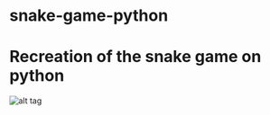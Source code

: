 # snake-game-python 
# Recreation of the snake game on python
![alt tag](https://cloud.githubusercontent.com/assets/15330574/23149386/70541d3e-f7a0-11e6-9006-fa4f70838e86.png)
